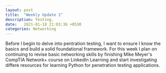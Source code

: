 ```yaml
---
layout: post
title:  "Weekly Update 1"
description: Testing.
date:   2021-01-18 21:03:36 +0530
categories: Networking
---
```

Before I begin to delve into pentration testing, I want to ensure I know the basics and build a solid foundational framework. For this week I plan on continuing to revise basic networking skills by finishing Mike Meyer's CompTIA Network+ course on LinkedIn Learning and start investigating differe resources for learning Python for penetration testing applications.
